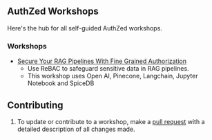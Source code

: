 ## AuthZed Workshops

Here's the hub for all self-guided AuthZed workshops.  

### Workshops

- [Secure Your RAG Pipelines With Fine Grained Authorization](https://github.com/authzed/workshops/tree/main/secure-rag-pipelines)
    - Use ReBAC to safeguard sensitive data in RAG pipelines.
    - This workshop uses Open AI, Pinecone, Langchain, Jupyter Notebook and SpiceDB


## Contributing

1. To update or contribute to a workshop, make a [pull request](https://docs.github.com/en/github/collaborating-with-pull-requests/proposing-changes-to-your-work-with-pull-requests/about-pull-requests) with a detailed description of all changes made.